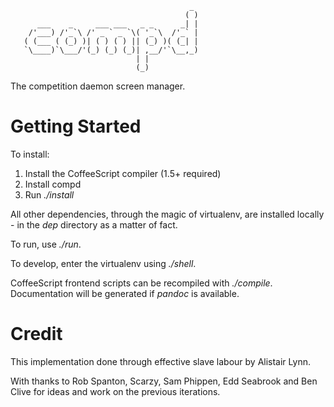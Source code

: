 ```
                                        _
                                       ( )
      ___    _     ___ ___   _ _      _| |
    /'___) /'_`\ /' _ ` _ `\( '_`\  /'_` |
   ( (___ ( (_) )| ( ) ( ) || (_) )( (_| |
   `\____)`\___/'(_) (_) (_)| ,__/'`\__,_)
                            | |
                            (_)
```

The competition daemon screen manager.

Getting Started
===============

To install:

1. Install the CoffeeScript compiler (1.5+ required)
2. Install compd
3. Run *./install*

All other dependencies, through the magic of virtualenv, are installed locally - in the *dep* directory as a matter of fact.

To run, use *./run*.

To develop, enter the virtualenv using *./shell*.

CoffeeScript frontend scripts can be recompiled with *./compile*.
Documentation will be generated if *pandoc* is available.

Credit
======

This implementation done through effective slave labour by Alistair Lynn.

With thanks to Rob Spanton, Scarzy, Sam Phippen, Edd Seabrook and Ben Clive for ideas and work on the previous iterations.


